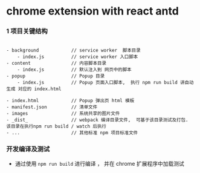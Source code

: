 # chrome extension with react antd 

### 1 项目关键结构

```

- background            // service worker  脚本目录
    - index.js          // service worker 入口脚本
- content               // 内容脚本目录
    - index.js          // 默认注入到 网页中的脚本
- popup                 // Popup 目录
    - index.js          // Popup 页面入口脚本,  执行 npm run build 讲自动生成 对应的 index.html

- index.html            // Popup 弹出页 html 模板
- manifest.json         // 清单文件
- images                // 系统共享的图片文件
- _dist_                // webpack 编译目录文件,  可基于该目录测试及打包.   该目录在执行npm run build / watch 后执行
- ...                   // 其他标准 npm 项目标准文件

```

### 开发编译及测试

- 通过使用 `npm run build` 进行编译 ， 并在 chrome 扩展程序中加载测试

